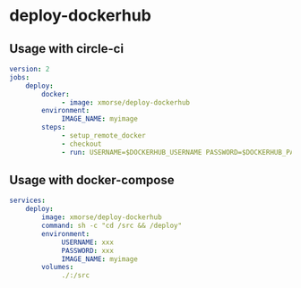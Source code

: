 # deploy-dockerhub

## Usage with circle-ci
```yaml
version: 2
jobs:
    deploy:
        docker:
             - image: xmorse/deploy-dockerhub
        environment:
             IMAGE_NAME: myimage
        steps:
             - setup_remote_docker
             - checkout
             - run: USERNAME=$DOCKERHUB_USERNAME PASSWORD=$DOCKERHUB_PASSWORD /deploy
```

## Usage with docker-compose
```yaml
services:
    deploy:
        image: xmorse/deploy-dockerhub
        command: sh -c "cd /src && /deploy"
        environment:
             USERNAME: xxx
             PASSWORD: xxx
             IMAGE_NAME: myimage
        volumes:
             ./:/src
```

